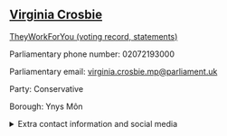 ## <a href="https://members.parliament.uk/member/4859/contact">Virginia Crosbie</a>

<a href="https://www.theyworkforyou.com/mp/25843/virginia_crosbie/ynys_mon">TheyWorkForYou (voting record, statements)</a> 

Parliamentary phone number: 02072193000 

Parliamentary email: virginia.crosbie.mp@parliament.uk 

Party: Conservative 

Borough: Ynys Môn 

<details><summary>Extra contact information and social media</summary> 
<li>Website: https://www.virginiacrosbie.co.uk</li>
<li>Twitter:</li>
<li>Constituency office phone number:</li>
<li>Constituency office email:</li>
<li>Facebook: https://www.facebook.com/VirginiaCrosbieMP</li>
<li>Instagram: https://www.instagram.com/VirginiaCrosbieMP</li>
<li>Youtube:</li>
<li>Linkedin: https://www.linkedin.com/in/VirginiaCrosbie</li>
<li>Government department phone number:</li>
<li>Government department email:</li>
<li>Threads:</li>
<li>Party office phone number:</li>
<li>Party office email:</li>
<li>Tiktok:</li>
</details>
